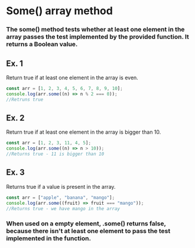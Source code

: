 # Some() array method

### The some() method tests whether at least one element in the array passes the test implemented by the provided function. It returns a Boolean value.

## Ex. 1

Return true if at least one element in the array is even.

```js
const arr = [1, 2, 3, 4, 5, 6, 7, 8, 9, 10];
console.log(arr.some((n) => n % 2 === 0));
//Retruns true
```

## Ex. 2

Return true if at least one element in the array is bigger than 10.

```js
const arr = [1, 2, 3, 11, 4, 5];
console.log(arr.some((n) => n > 10));
//Returns true - 11 is bigger than 10
```

## Ex. 3

Returns true if a value is present in the array.

```js
const arr = ["apple", "banana", "mango"];
console.log(arr.some((fruit) => fruit === "mango"));
//Returns true - we have mango in the array
```

### When used on a empty element, .some() returns false, because there isn't at least one element to pass the test implemented in the function.
